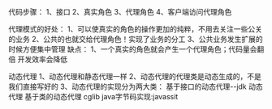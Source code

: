代码步骤：
    1、接口
    2、真实角色
    3、代理角色
    4、客户端访问代理角色


代理模式的好处：
    1、可以使真实的角色的操作更加的纯粹，不用去关注一些公关的业务
    2、公共的也就交给代理角色！实现了业务的分工
    3、公共业务发生扩展的时候方便集中管理
缺点：
    1、一个真实的角色就会产生一个代理角色；代码量会翻倍 开发效率会降低

动态代理
       1、动态代理和静态代理一样
       2、动态代理的代理类是动态生成的，不是我们直接写好的
       3、动态代理的实现分为两大类：
                    基于接口的动态代理--jdk 动态代理
                    基于类的动态代理 cglib
                    java字节码实现:javassit